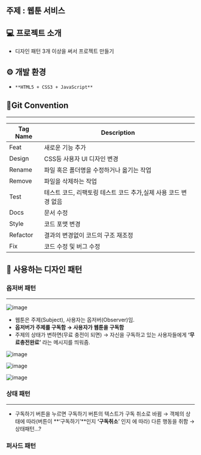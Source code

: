 


## 주제 : 웹툰 서비스

## 💻 프로젝트 소개

- 디자인 패턴 3개 이상을 써서 프로젝트 만들기

## ⚙️ 개발 환경

- `**HTML5 + CSS3 + JavaScript**`

## 📝Git Convention

---

| Tag Name | Description |
| --- | --- |
| Feat | 새로운 기능 추가 |
| Design | CSS등 사용자 UI 디자인 변경 |
| Rename | 파일 혹은 폴더명을 수정하거나 옮기는 작업 |
| Remove | 파일을 삭제하는 작업 |
| Test | 테스트 코드, 리팩토링 테스트 코드 추가,실제 사용 코드 변경 없음 |
| Docs | 문서 수정 |
| Style | 코드 포맷 변경 |
| Refactor | 결과의 변경없이 코드의 구조 재조정 |
| Fix | 코드 수정 및 버그 수정 |

## 🎨 사용하는 디자인 패턴

### 옵저버 패턴

---
![image](https://github.com/JUNOSHON/design-pattern-project/assets/67476544/84c96b00-0aef-4383-99fb-1b67a1732068)



- 웹툰은 주제(Subject), 사용자는 옵저버(Observer)임.
- **옵저버가 주제를 구독함 → 사용자가 웹툰을 구독함**
- 주제의 상태가 변하면(무료 충전이 되면) → 자신을 구독하고 있는 사용자들에게 **‘무료충전완료’** 라는 메시지를 띄워줌.

![image](https://github.com/JUNOSHON/design-pattern-project/assets/67476544/2b6eb713-5f3e-4088-84b7-6703f2c108bc)


![image](https://github.com/JUNOSHON/design-pattern-project/assets/67476544/9f6644c6-e63f-44d8-9db5-4812e311b495)


![image](https://github.com/JUNOSHON/design-pattern-project/assets/67476544/e99af355-11d1-423d-99dd-ff5454278f47)


### 상태 패턴

---

- 구독하기 버튼을 누르면 구독하기 버튼의 텍스트가 구독 취소로 바뀜 → 객체의 상태에 따라(버튼이 **‘구독하기’**인지 **‘구독취소**’ 인지 에 따라) 다른 행동을 취함 → 상태패턴…?

### 퍼사드 패턴
